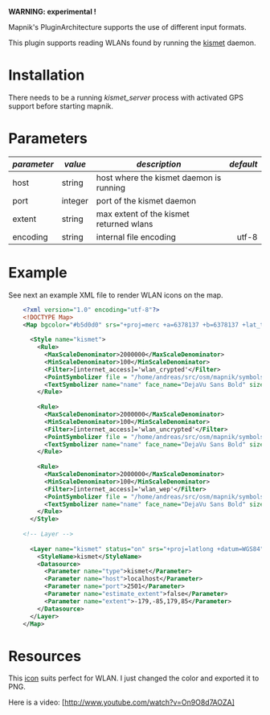 <!-- Name: Kismet -->
<!-- Version: 4 -->
<!-- Last-Modified: 2010/11/13 10:14:09 -->
<!-- Author: kunitoki -->


**WARNING: experimental !**

Mapnik's PluginArchitecture supports the use of different input formats.

This plugin supports reading WLANs found by running the [kismet](http://www.kismetwireless.net/) daemon. 


# Installation

There needs to be a running _kismet_server_ process with activated GPS support before starting mapnik. 


# Parameters

| *parameter*       | *value*  | *description* | *default* |
|:------------------|----------|---------------|----------:|
| host                  | string       | host where the kismet daemon is running | |
| port                  | integer      | port of the kismet daemon | |
| extent                | string       | max extent of the kismet returned wlans | |
| encoding              | string       | internal file encoding | utf-8 |


# Example

See next an example XML file to render WLAN icons on the map.

```xml
    <?xml version="1.0" encoding="utf-8"?>
    <!DOCTYPE Map>
    <Map bgcolor="#b5d0d0" srs="+proj=merc +a=6378137 +b=6378137 +lat_ts=0.0 +lon_0=0.0 +x_0=0.0 +y_0=0 +k=1.0 +units=m +nadgrids=@null +no_defs +over">
    
      <Style name="kismet">
        <Rule>
          <MaxScaleDenominator>2000000</MaxScaleDenominator>
          <MinScaleDenominator>100</MinScaleDenominator>
          <Filter>[internet_access]='wlan_crypted'</Filter>
          <PointSymbolizer file = "/home/andreas/src/osm/mapnik/symbols/wlan_crypted.png" type="png" width="32" height="32" />
          <TextSymbolizer name="name" face_name="DejaVu Sans Bold" size="8" fill="#636" dy="-10" halo_radius="1" wrap_width="0"/>
        </Rule>
    
        <Rule>
          <MaxScaleDenominator>2000000</MaxScaleDenominator>
          <MinScaleDenominator>100</MinScaleDenominator>
          <Filter>[internet_access]='wlan_uncrypted'</Filter>
          <PointSymbolizer file = "/home/andreas/src/osm/mapnik/symbols/wlan_uncrypted.png" type="png" width="32" height="32" />
          <TextSymbolizer name="name" face_name="DejaVu Sans Bold" size="8" fill="#636" dy="-10" halo_radius="1" wrap_width="0"/>
        </Rule>
    
        <Rule>
          <MaxScaleDenominator>2000000</MaxScaleDenominator>
          <MinScaleDenominator>100</MinScaleDenominator>
          <Filter>[internet_access]='wlan_wep'</Filter>
          <PointSymbolizer file = "/home/andreas/src/osm/mapnik/symbols/wlan_wep.png" type="png" width="32" height="32" />
          <TextSymbolizer name="name" face_name="DejaVu Sans Bold" size="8" fill="#636" dy="-10" halo_radius="1" wrap_width="0"/>
        </Rule>
      </Style>
    
    <!-- Layer -->
    
      <Layer name="kismet" status="on" srs="+proj=latlong +datum=WGS84">
        <StyleName>kismet</StyleName>
        <Datasource>
          <Parameter name="type">kismet</Parameter>
          <Parameter name="host">localhost</Parameter>
          <Parameter name="port">2501</Parameter>
          <Parameter name="estimate_extent">false</Parameter>
          <Parameter name="extent">-179,-85,179,85</Parameter>
        </Datasource>
      </Layer>
    </Map>
```

# Resources

This [icon](http://openclipart.org/people/pinterb7/pinterb7_wlan_accesspoint.svg) suits perfect for WLAN. I just changed the color and exported it to PNG.

Here is a video: [http://www.youtube.com/watch?v=On9O8d7AOZA]
